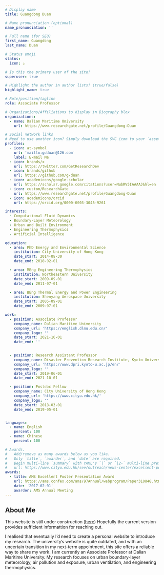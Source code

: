 ```yaml
---
# Display name
title: Guangdong Duan

# Name pronunciation (optional)
name_pronunciation: '' 

# Full name (for SEO)
first_name: Guangdong
last_name: Duan 

# Status emoji
status:
  icon: ☕️

# Is this the primary user of the site?
superuser: true

# Highlight the author in author lists? (true/false)
highlight_name: true

# Role/position/tagline
role: Associate Professor 

# Organizations/Affiliations to display in Biography blox
organizations:
  - name: Dalian Maritime University 
    url: https://www.researchgate.net/profile/Guangdong-Duan

# Social network links
# Need to use another icon? Simply download the SVG icon to your `assets/media/icons/` folder.
profiles:
  - icon: at-symbol
    url: 'mailto:gdduan@126.com'
    label: E-mail Me
  - icon: brands/x
    url: https://twitter.com/GetResearchDev
  - icon: brands/github
    url: https://github.com/g-duan
  - icon: academicons/google-scholar
    url: https://scholar.google.com/citations?user=NubRV5IAAAAJ&hl=en  
  - icon: custom/ResearchGate
    url: https://www.researchgate.net/profile/Guangdong-Duan
  - icon: academicons/orcid
    url: https://orcid.org/0000-0003-3045-9261

interests:
  - Computational Fluid Dynamics 
  - Boundary-Layer Meteorology
  - Urban and Built Environment
  - Engineering Thermophysics 
  - Artificial Intelligence

education:
  - area: PhD Energy and Environmental Science 
    institution: City University of Hong Kong
    date_start: 2014-08-30
    date_end: 2018-02-01

  - area: MEng Engineering Thermophysics
    institution: Northeastern University
    date_start: 2009-09-01
    date_end: 2011-07-01

  - area: BEng Thermal Energy and Power Engineering 
    institution: Shenyang Aerospace University
    date_start: 2005-09-01
    date_end: 2009-07-01

work:
  - position: Associate Professor 
    company_name: Dalian Maritime University 
    company_url: 'https://english.dlmu.edu.cn/'
    company_logo: ''
    date_start: 2021-10-01
    date_end: ''

    
  - position: Research Assistant Professor 
    company_name: Disaster Prevention Research Institute, Kyoto University 
    company_url: 'https://www.dpri.kyoto-u.ac.jp/en/'
    company_logo: ''
    date_start: 2019-06-01
    date_end: 2021-10-01

  - position: Postdoc Fellow 
    company_name: City University of Hong Kong
    company_url: 'https://www.cityu.edu.hk/'
    company_logo: ''
    date_start: 2018-03-01
    date_end: 2019-05-01


languages:
  - name: English
    percent: 100
  - name: Chinese
    percent: 100 

# Awards.
#   Add/remove as many awards below as you like.
#   Only `title`, `awarder`, and `date` are required.
#   Begin multi-line `summary` with YAML's `|` or `|2-` multi-line prefix and indent 2 spaces below.
#   url: https://www.cityu.edu.hk/see/outreach/news-center/excellent-poster-award-97th-ams-annual-meeting
awards:
  - title: AMS Excellent Poster Presentation Award
    url: https://ams.confex.com/ams/97Annual/webprogram/Paper310848.html
    date: '2017-02-01'
    awarder: AMS Annual Meeting
---
```


## About Me

This website is still under construction ([here](https://hugoblox.com/templates/details/academic-cv/)) Hopefully the current version provides sufficient informattion for reaching out.

I realised that eventually I’d need to create a personal website to introduce my research. The university’s website is quite outdated, and with an uncertain transition in my next-term appointment, this site offers a reliable way to share my work. I am currently an Associate Professor at Dalian Maritime University. My research focuses on urban boundary-layer meteorology, air pollution and exposure, urban ventilation, and engineering thermophysics.
